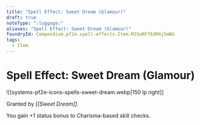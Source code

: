 ```yaml
---
title: "Spell Effect: Sweet Dream (Glamour)"
draft: true
noteType: ":luggage:"
aliases: "Spell Effect: Sweet Dream (Glamour)"
foundryId: Compendium.pf2e.spell-effects.Item.MJSoRFfEdM4j5mNG
tags:
  - Item
---
```


# Spell Effect: Sweet Dream (Glamour)
![[systems-pf2e-icons-spells-sweet-dream.webp|150 lp right]]

Granted by _[[Sweet Dream]]_.

You gain +1 status bonus to Charisma-based skill checks.
